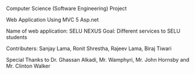 Computer Science (Software Engineering) Project

Web Application Using MVC 5 Asp.net

Name of web application: SELU NEXUS
Goal: Different services to SELU students


Contributers: Sanjay Lama,
              Ronit Shrestha,
              Rajeev Lama,
              Biraj Tiwari
              
Special Thanks to Dr. Ghassan Alkadi,
                  Mr. Wamphyri, Mr. John Hornsby and
                  Mr. Clinton Walker
